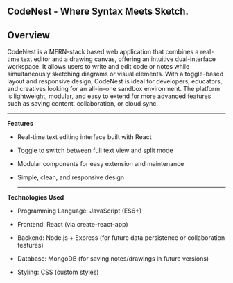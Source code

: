 **CodeNest - Where Syntax Meets Sketch.**
---
**Overview**
---

CodeNest is a MERN-stack based web application that combines a real-time text editor and a drawing canvas, offering an intuitive dual-interface workspace. It allows users to write and edit code or notes while simultaneously sketching diagrams or visual elements. With a toggle-based layout and responsive design, CodeNest is ideal for developers, educators, and creatives looking for an all-in-one sandbox environment.
The platform is lightweight, modular, and easy to extend for more advanced features such as saving content, collaboration, or cloud sync.


---
**Features**
- Real-time text editing interface built with React

- Toggle to switch between full text view and split mode

- Modular components for easy extension and maintenance

- Simple, clean, and responsive design

  ---
**Technologies Used**
- Programming Language: JavaScript (ES6+)

- Frontend: React (via create-react-app)

- Backend: Node.js + Express (for future data persistence or collaboration features)

- Database: MongoDB (for saving notes/drawings in future versions)

- Styling: CSS (custom styles)
